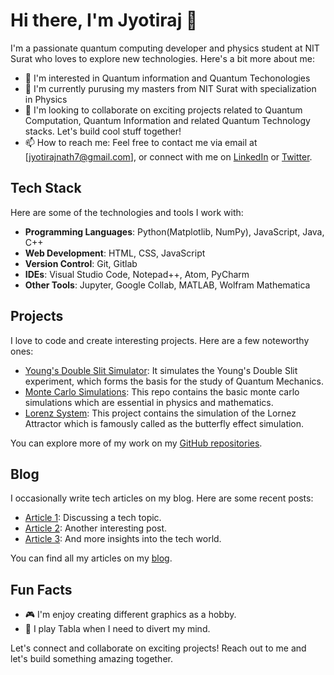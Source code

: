 # Hi there, I'm Jyotiraj 👋

I'm a passionate quantum computing developer and physics student at NIT Surat who loves to explore new technologies. Here's a bit more about me:

- 👀 I'm interested in Quantum information and Quantum Techonologies 
- 🌱 I'm currently purusing my masters from NIT Surat with specialization in Physics
- 💞️ I'm looking to collaborate on exciting projects related to Quantum Computation, Quantum Information and related Quantum Technology stacks. Let's build cool stuff together!
- 📫 How to reach me: Feel free to contact me via email at [jyotirajnath7@gmail.com], or connect with me on [LinkedIn](https://www.linkedin.com/in/jyotiraj-nath/) or [Twitter](https://twitter.com/nath_jyotiraj).

## Tech Stack

Here are some of the technologies and tools I work with:

- **Programming Languages**: Python(Matplotlib, NumPy), JavaScript, Java, C++
- **Web Development**: HTML, CSS, JavaScript
- **Version Control**: Git, Gitlab
- **IDEs**: Visual Studio Code, Notepad++, Atom, PyCharm
- **Other Tools**: Jupyter, Google Collab, MATLAB, Wolfram Mathematica

## Projects

I love to code and create interesting projects. Here are a few noteworthy ones:

- [Young's Double Slit Simulator](https://github.com/jyotiraj-code/double-slit-simulator): It simulates the Young's Double Slit experiment, which forms the basis for the study of Quantum Mechanics.
- [Monte Carlo Simulations](https://github.com/jyotiraj-code/monte-carlo): This repo contains the basic monte carlo simulations which are essential in physics and mathematics.
- [Lorenz System](https://github.com/jyotiraj-code/lorenz-system): This project contains the simulation of the Lornez Attractor which is famously called as the butterfly effect simulation.

You can explore more of my work on my [GitHub repositories](https://github.com/jyotiraj-code?tab=repositories).

## Blog

I occasionally write tech articles on my blog. Here are some recent posts:

- [Article 1](link-to-article-1): Discussing a tech topic.
- [Article 2](link-to-article-2): Another interesting post.
- [Article 3](link-to-article-3): And more insights into the tech world.

You can find all my articles on my [blog](https://medium.com/@jyotirajnath7).

## Fun Facts

- 🎮 I'm enjoy creating different graphics as a hobby.
- 🎸 I play Tabla when I need to divert my mind.

Let's connect and collaborate on exciting projects! Reach out to me and let's build something amazing together.

<!---
jyotiraj-code/jyotiraj-code is a ✨ special ✨ repository because its `README.md` (this file) appears on your GitHub profile.
You can click the Preview link to take a look at your changes.
--->
